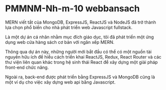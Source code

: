 # PMMNM-Nh-m-10 webbansach
MERN viết tắt của MongoDB, ExpressJS, ReactJS và NodeJS đã trở thành lựa chọn phổ biến cho nhà phát triển web Javascript fullstack.

Là một dự án cá nhân nhằm mục đích giáo dục, tôi đã phát triển một ứng dụng web cửa hàng sách cơ bản với ngăn xếp MERN.

Thông qua dự án này, những người mới bắt đầu có thể có một nguồn tài nguyên hữu ích để hiểu cách triển khai ReactJS, Redux, React Router và các thư viện liên quan khác trong hệ sinh thái React để xây dựng một giải pháp front-end chức năng.

Ngoài ra, back-end được phát triển bằng ExpressJS và MongoDB cũng là một ví dụ cho việc xây dựng web api bằng Javascript.
